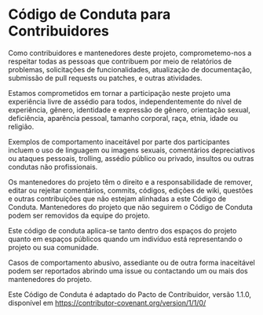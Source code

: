 # Código de Conduta para Contribuidores

Como contribuidores e mantenedores deste projeto, comprometemo-nos a respeitar todas as pessoas que contribuem por meio de relatórios de problemas, solicitações de funcionalidades, atualização de documentação, submissão de pull requests ou patches, e outras atividades.

Estamos comprometidos em tornar a participação neste projeto uma experiência livre de assédio para todos, independentemente do nível de experiência, gênero, identidade e expressão de gênero, orientação sexual, deficiência, aparência pessoal, tamanho corporal, raça, etnia, idade ou religião.

Exemplos de comportamento inaceitável por parte dos participantes incluem o uso de linguagem ou imagens sexuais, comentários depreciativos ou ataques pessoais, trolling, assédio público ou privado, insultos ou outras condutas não profissionais.

Os mantenedores do projeto têm o direito e a responsabilidade de remover, editar ou rejeitar comentários, commits, códigos, edições de wiki, questões e outras contribuições que não estejam alinhadas a este Código de Conduta. Mantenedores do projeto que não seguirem o Código de Conduta podem ser removidos da equipe do projeto.

Este código de conduta aplica-se tanto dentro dos espaços do projeto quanto em espaços públicos quando um indivíduo está representando o projeto ou sua comunidade.

Casos de comportamento abusivo, assediante ou de outra forma inaceitável podem ser reportados abrindo uma issue ou contactando um ou mais dos mantenedores do projeto.

Este Código de Conduta é adaptado do Pacto de Contribuidor, versão 1.1.0, disponível em https://contributor-covenant.org/version/1/1/0/
